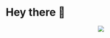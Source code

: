 # Hey there :wave:

<p align="center"> 
  <img src="https://profile-counter.glitch.me/xiangao2018/count.svg" />
</p>



